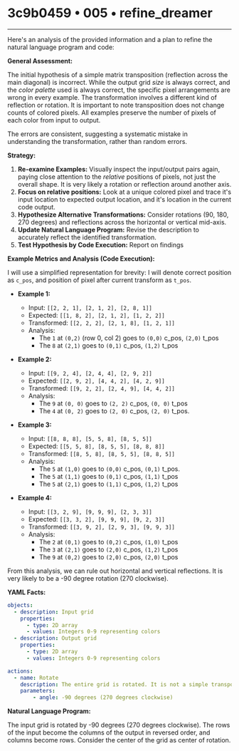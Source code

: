 # 3c9b0459 • 005 • refine_dreamer

---
Here's an analysis of the provided information and a plan to refine the natural language program and code:

**General Assessment:**

The initial hypothesis of a simple matrix transposition (reflection across the main diagonal) is incorrect. While the output grid *size* is always correct, and the *color palette* used is always correct, the specific pixel arrangements are wrong in every example. The transformation involves a different kind of reflection or rotation. It is important to note transposition does not change counts of colored pixels. All examples preserve the number of pixels of each color from input to output.

The errors are consistent, suggesting a systematic mistake in understanding the transformation, rather than random errors.

**Strategy:**

1.  **Re-examine Examples:** Visually inspect the input/output pairs again, paying close attention to the *relative* positions of pixels, not just the overall shape. It is very likely a rotation or reflection around another axis.
2.  **Focus on relative positions:** Look at a unique colored pixel and trace it's input location to expected output location, and it's location in the current code output.
3. **Hypothesize Alternative Transformations:** Consider rotations (90, 180, 270 degrees) and reflections across the horizontal or vertical mid-axis.
4.  **Update Natural Language Program:** Revise the description to accurately reflect the identified transformation.
5. **Test Hypothesis by Code Execution:** Report on findings

**Example Metrics and Analysis (Code Execution):**

I will use a simplified representation for brevity:
I will denote correct position as `c_pos`, and position of pixel after current transform as `t_pos`.

*   **Example 1:**
    *   Input: `[[2, 2, 1], [2, 1, 2], [2, 8, 1]]`
    *   Expected: `[[1, 8, 2], [2, 1, 2], [1, 2, 2]]`
    *   Transformed: `[[2, 2, 2], [2, 1, 8], [1, 2, 1]]`
    *   Analysis:
        *   The `1` at `(0,2)` (row 0, col 2) goes to `(0,0)` c_pos, `(2,0)` t_pos
        *   The `8` at `(2,1)` goes to `(0,1)` c_pos, `(1,2)` t_pos
*   **Example 2:**
    *   Input: `[[9, 2, 4], [2, 4, 4], [2, 9, 2]]`
    *   Expected: `[[2, 9, 2], [4, 4, 2], [4, 2, 9]]`
    *   Transformed: `[[9, 2, 2], [2, 4, 9], [4, 4, 2]]`
    *   Analysis:
        *   The `9` at `(0, 0)` goes to `(2, 2)` c_pos, `(0, 0)` t_pos
        *   The `4` at `(0, 2)` goes to `(2, 0)` c_pos, `(2, 0)` t_pos.
*   **Example 3:**
    *   Input: `[[8, 8, 8], [5, 5, 8], [8, 5, 5]]`
    *   Expected: `[[5, 5, 8], [8, 5, 5], [8, 8, 8]]`
    *  Transformed: `[[8, 5, 8], [8, 5, 5], [8, 8, 5]]`
    *   Analysis:
        *    The `5` at `(1,0)` goes to `(0,0)` c_pos, `(0,1)` t_pos.
        *    The `5` at `(1,1)` goes to `(0,1)` c_pos, `(1,1)` t_pos
        *    The `5` at `(2,1)` goes to `(1,1)` c_pos, `(1,2)` t_pos

*  **Example 4:**
    *  Input:  `[[3, 2, 9], [9, 9, 9], [2, 3, 3]]`
    *  Expected: `[[3, 3, 2], [9, 9, 9], [9, 2, 3]]`
    *  Transformed: `[[3, 9, 2], [2, 9, 3], [9, 9, 3]]`
    * Analysis:
         * The `2` at `(0,1)` goes to `(0,2)` c_pos, `(1,0)` t_pos
         * The `3` at `(2,1)` goes to `(2,0)` c_pos, `(1,2)` t_pos
         * The `9` at `(0,2)` goes to `(2,0)` c_pos, `(2,0)` t_pos

From this analysis, we can rule out horizontal and vertical reflections. It is very likely to be a -90 degree rotation (270 clockwise).

**YAML Facts:**

```yaml
objects:
  - description: Input grid
    properties:
      - type: 2D array
      - values: Integers 0-9 representing colors
  - description: Output grid
    properties:
      - type: 2D array
      - values: Integers 0-9 representing colors

actions:
  - name: Rotate
    description: The entire grid is rotated. It is not a simple transposition.
    parameters:
        - angle: -90 degrees (270 degrees clockwise)
```

**Natural Language Program:**

The input grid is rotated by -90 degrees (270 degrees clockwise). The rows of the input become the columns of the output in reversed order, and columns become rows. Consider the center of the grid as center of rotation.

